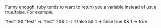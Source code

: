 Funny enough, ruby tends to want to return you a variable instead of ust a true/false.
For example,

"test" && "test" => "test"
1 && 1 => 1
false && 1 => false
true && 1 => true